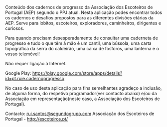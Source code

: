 Conteúdo dos cadernos de progresso da Associação dos Escoteiros de Portugal (AEP) segundo o PPJ atual.
Nesta aplicação podes encontrar todos os cadernos e desafios propostos para as diferentes divisões etárias da AEP. Serve para lobitos, escoteiros, exploradores, caminheiros, dirigentes e curiosos.

Para quando precisam desesperadamente de consultar uma caderneta de progresso e tudo o que têm à mão é um cantil, uma bússola, uma carta topográfica da serra do caldeirão, uma caixa de fósforos, uma lanterna e o vosso telemóvel!

Não requer ligação à Internet.

Google Play: https://play.google.com/store/apps/details?id=pt.ruie.cadernoprogresso

No caso de uso desta aplicação para fins semelhantes agradeço a inclusão, de alguma forma, do respetivo programador(ver contacto abaixo) e/ou da Associação em representação(neste caso, a Associação dos Escoteiros de Portugal).

Contacto: rui.santos@segundogrupo.com
Associação dos Escoteiros de Portugal - http://escoteiros.pt/
